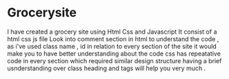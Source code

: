 # Grocerysite
I have created a grocery site using Html Css and Javascript 
It consist of a html css js file
Look into comment section in html to understand the code , as i've used class name , id in relation to every section of the site
it would make you to have better understanding about the code 
css has repeatative code in every section which required similar design structure having a brief usnderstanding over 
class heading and tags will help you very much .
